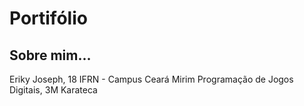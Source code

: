 # Portifólio

## Sobre mim...
Eriky Joseph, 18
IFRN - Campus Ceará Mirim
Programação de Jogos Digitais, 3M 
Karateca 

